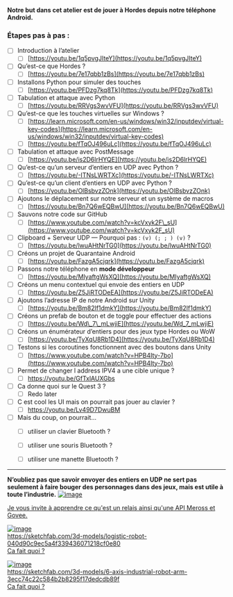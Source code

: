 
**Notre but dans cet atelier est de jouer à Hordes depuis notre téléphone Android.**

### Étapes pas à pas :

- [ ] Introduction à l’atelier
  - [ ] [https://youtu.be/1q5pvgJIteY](https://youtu.be/1q5pvgJIteY)
- [ ] Qu’est-ce que Hordes ?
  - [ ] [https://youtu.be/7e17qbb1zBs](https://youtu.be/7e17qbb1zBs)
- [ ] Installons Python pour simuler des touches
  - [ ] [https://youtu.be/PFDzg7kq8Tk](https://youtu.be/PFDzg7kq8Tk)
- [ ] Tabulation et attaque avec Python
  - [ ] [https://youtu.be/RRVgs3wvVFU](https://youtu.be/RRVgs3wvVFU)
- [ ] Qu’est-ce que les touches virtuelles sur Windows ?
  - [ ] [https://learn.microsoft.com/en-us/windows/win32/inputdev/virtual-key-codes](https://learn.microsoft.com/en-us/windows/win32/inputdev/virtual-key-codes)
  - [ ] [https://youtu.be/fTqOJ496uLc](https://youtu.be/fTqOJ496uLc)
- [ ] Tabulation et attaque avec PostMessage
  - [ ] [https://youtu.be/is2D6lrHYQE](https://youtu.be/is2D6lrHYQE)
- [ ] Qu’est-ce qu’un serveur d’entiers en UDP avec Python ?
  - [ ] [https://youtu.be/-ITNsLWRTXc](https://youtu.be/-ITNsLWRTXc)
- [ ] Qu’est-ce qu’un client d’entiers en UDP avec Python ?
  - [ ] [https://youtu.be/OlBsbvzZOnk](https://youtu.be/OlBsbvzZOnk)
- [ ] Ajoutons le déplacement sur notre serveur et un système de macros
  - [ ] [https://youtu.be/Bn7Q6wEQBwU](https://youtu.be/Bn7Q6wEQBwU)
- [ ] Sauvons notre code sur GitHub
  - [ ] [https://www.youtube.com/watch?v=kcVxyk2F\_sU](https://www.youtube.com/watch?v=kcVxyk2F_sU)
- [ ] Clipboard + Serveur UDP — Pourquoi pas : `(v) (; ; ) (v)` ?
  - [ ] [https://youtu.be/lwuAHtNrTG0](https://youtu.be/lwuAHtNrTG0)
- [ ] Créons un projet de Quarantaine Android
  - [ ] [https://youtu.be/FazgA5cjqrk](https://youtu.be/FazgA5cjqrk)
- [ ] Passons notre téléphone en **mode développeur**
  - [ ] [https://youtu.be/MIyaftgWsXQ](https://youtu.be/MIyaftgWsXQ)
- [ ] Créons un menu contextuel qui envoie des entiers en UDP
  - [ ] [https://youtu.be/Z5JiRTODeEA](https://youtu.be/Z5JiRTODeEA)
- [ ] Ajoutons l’adresse IP de notre Android sur Unity
  - [ ] [https://youtu.be/Bm82lf1dmkY](https://youtu.be/Bm82lf1dmkY)
- [ ] Créons un prefab de bouton et de toggle pour effectuer des actions
  - [ ] [https://youtu.be/Wd\_7\_mLwjiE](https://youtu.be/Wd_7_mLwjiE)
- [ ] Créons un énumérateur d’entiers pour des jeux type Hordes ou WoW
  - [ ] [https://youtu.be/TyXqU8Rb1D4](https://youtu.be/TyXqU8Rb1D4)
- [ ] Testons si les coroutines fonctionnent avec des boutons dans Unity
  - [ ] [https://www.youtube.com/watch?v=HPB4Ity-7bo](https://www.youtube.com/watch?v=HPB4Ity-7bo)
- [ ] Permet de changer l address IPV4 a une cible unique ?
  - [ ] https://youtu.be/GfTxlAUXGbs
- [ ] Ca donne quoi sur le Quest 3 ?
  - [ ] Redo later
- [ ] C est cool les UI mais on pourrait pas jouer au clavier ?
  - [ ] https://youtu.be/Lv49D7DwuBM
- [ ] Mais du coup, on pourrait...
  - [ ] utiliser un clavier Bluetooth ?
  - [ ] utiliser une souris Bluetooth ?
  - [ ] utiliser une manette Bluetooth ?



---

**N’oubliez pas que savoir envoyer des entiers en UDP ne sert pas seulement à faire bouger des personnages dans des jeux, mais est utile à toute l’industrie.**
[![image](https://github.com/user-attachments/assets/26735502-39a3-4d24-a397-fb631bfe42e6)](https://youtu.be/ZEir102PxJ8?t=484)

[Je vous invite à apprendre ce qu'est un relais ainsi qu'une API Meross et Govee.](https://www.google.com/search?q=meross+govee+and+relay+arduino)


[![image](https://github.com/user-attachments/assets/af3f8c15-b55b-4417-adb3-1b080eef615b)](https://sketchfab.com/3d-models/logistic-robot-040d90c9ec5a4f339436071218cf0e80)  
https://sketchfab.com/3d-models/logistic-robot-040d90c9ec5a4f339436071218cf0e80    
[Ca fait quoi ?](https://www.faulhaber.com/fr/motion/robots-logistiques/)    

[![image](https://github.com/user-attachments/assets/27152b19-5500-4e10-bed6-8656d1203ca5)](https://sketchfab.com/3d-models/6-axis-industrial-robot-arm-3ecc74c22c584b2b8295f17dedcdb89f)  
https://sketchfab.com/3d-models/6-axis-industrial-robot-arm-3ecc74c22c584b2b8295f17dedcdb89f  
[Ca fait quoi ?](https://www.hansrobot.net/elfin-collaborative-robot)    
